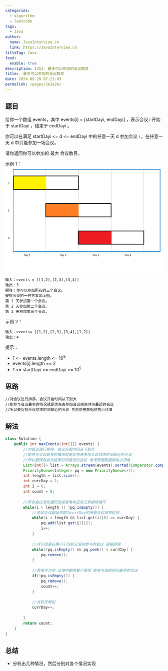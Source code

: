```yaml
---
categories: 
  - algorithm
  - leetcode
tags: 
  - Java
author: 
  name: JavaInterview.cn
  link: https://JavaInterview.cn
titleTag: Java
feed: 
  enable: true
description: 1353. 最多可以参加的会议数目
title:  最多可以参加的会议数目
date: 2024-09-28 07:21:03
permalink: /pages/2e3a26/
---
```


## 题目
给你一个数组 events，其中 events[i] = [startDayi, endDayi] ，表示会议 i 开始于 startDayi ，结束于 endDayi 。

你可以在满足 startDayi <= d <= endDayi 中的任意一天 d 参加会议 i 。在任意一天 d 中只能参加一场会议。

请你返回你可以参加的 最大 会议数目。



示例 1：
![1353.png](../../../media/pictures/leetcode/1353.png)


    输入：events = [[1,2],[2,3],[3,4]]
    输出：3
    解释：你可以参加所有的三个会议。
    安排会议的一种方案如上图。
    第 1 天参加第一个会议。
    第 2 天参加第二个会议。
    第 3 天参加第三个会议。
示例 2：

    输入：events= [[1,2],[2,3],[3,4],[1,2]]
    输出：4


提示：​​​​​​

* 1 <= events.length <= 10<sup>5</sup>
* events[i].length == 2
* 1 <= startDayi <= endDayi <= 10<sup>5</sup>

## 思路


    //对会议进行排序，会议开始时间从下到大
    //能参与会议最多的情况就是优先去参加会议结束时间最近的会议
    //所以要保存会议结束时间最近的会议 考虑使用数据结构小顶堆

## 解法
```java
class Solution {
    public int maxEvents(int[][] events) {
        //对会议进行排序，会议开始时间从下到大
        //能参与会议最多的情况就是优先去参加会议结束时间最近的会议
        //所以要保存会议结束时间最近的会议 考虑使用数据结构小顶堆
        List<int[]> list = Arrays.stream(events).sorted(Comparator.comparingInt(a -> a[0])).collect(Collectors.toList());;
        PriorityQueue<Integer> pq = new PriorityQueue<>();
        int length = list.size();
        int currDay = 1;
        int i = 0;
        int count = 0;

        //所有会议没有遍历完或者堆中还有元素继续循环
        while(i < length || !pq.isEmpty()) {
            //添加会议起始日期为currDay的所有会议结束时间
            while(i < length && list.get(i)[0] == currDay) {
                pq.add(list.get(i)[1]);
                i++;
            }

            //对于结束日期小于当前天没有参与的会议 直接排除
            while(!pq.isEmpty() && pq.peek() < currDay) {
                pq.remove();
            }

            //若堆不为空 从堆中删除最小堆顶 即参与结束时间最早的会议
            if(!pq.isEmpty()) {
                pq.remove();
                count++;
            }

            //当前天增加
            currDay++;

        }
        return count;
    }
}
```

## 总结

- 分析出几种情况，然后分别对各个情况实现 
